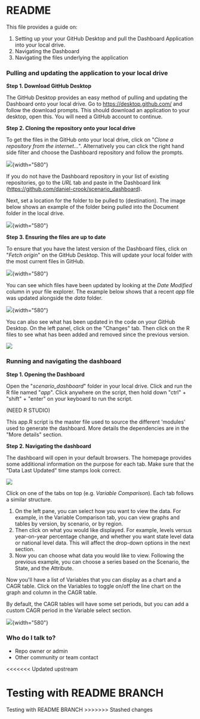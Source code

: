 # README

This file provides a guide on:

1.  Setting up your your GitHub Desktop and pull the Dashboard Application into your local drive.
2.  Navigating the Dashboard
3.  Navigating the files underlying the application

### Pulling and updating the application to your local drive

**Step 1. Download GitHub Desktop**

The GitHub Desktop provides an easy method of pulling and updating the Dashboard onto your local drive. Go to <https://desktop.github.com/> and follow the download prompts. This should download an application to your desktop, open this. You will need a GitHub account to continue.

**Step 2. Cloning the repository onto your local drive**

To get the files in the GitHub onto your local drive, click on "*Clone a repository from the internet...*". Alternatively you can click the right hand side filter and choose the Dashboard repository and follow the prompts.

![](C:/Users/gwang/OneDrive%20-%20Oxford%20Economics/Pictures/Clone%20repo.PNG){width="580"}

If you do not have the Dashboard repository in your list of existing repositories, go to the *URL* tab and paste in the Dashboard link (<https://github.com/daniel-crook/scenario_dashboard>).

Next, set a location for the folder to be pulled to (destination). The image below shows an example of the folder being pulled into the Document folder in the local drive.

![](C:/Users/gwang/OneDrive%20-%20Oxford%20Economics/Pictures/Choosing%20repo%20location.PNG){width="580"}

**Step 3. Ensuring the files are up to date**

To ensure that you have the latest version of the Dashboard files, click on "*Fetch origin*" on the GitHub Desktop. This will update your local folder with the most current files in GitHub.

![](C:/Users/gwang/OneDrive%20-%20Oxford%20Economics/Pictures/Fetch%20origin.PNG){width="580"}

You can see which files have been updated by looking at the *Date Modified* column in your file explorer. The example below shows that a recent *app* file was updated alongside the *data* folder.

![](C:/Users/gwang/OneDrive%20-%20Oxford%20Economics/Pictures/File%20explorer%20timestamp.PNG){width="580"}

You can also see what has been updated in the code on your GitHub Desktop. On the left panel, click on the "Changes" tab. Then click on the R files to see what has been added and removed since the previous version.

![](C:/Users/gwang/OneDrive%20-%20Oxford%20Economics/Pictures/Highlighted%20codes.PNG)

### Running and navigating the dashboard

**Step 1. Opening the Dashboard**

Open the "*scenario_dashboard*" folder in your local drive. Click and run the R file named "*app*". Click anywhere on the script, then hold down "ctrl" + "shift" + "enter" on your keyboard to run the script.

(NEED R STUDIO)

This app.R script is the master file used to source the different 'modules' used to generate the dashboard. More details the dependencies are in the "More details" section.

**Step 2. Navigating the dashboard**

The dashboard will open in your default browsers. The homepage provides some additional information on the purpose for each tab. Make sure that the "Data Last Updated" time stamps look correct.

![](C:/Users/gwang/AppData/Local/RStudio/tmp/paste-83180D86.png)

Click on one of the tabs on top (e.g. *Variable Comparison*). Each tab follows a similar structure.

1.  On the left pane, you can select how you want to view the data. For example, in the Variable Comparison tab, you can view graphs and tables by version, by scenario, or by region.
2.  Then click on what you would like displayed. For example, levels versus year-on-year percentage change, and whether you want state level data or national level data. This will affect the drop-down options in the next section.
3.  Now you can choose what data you would like to view. Following the previous example, you can choose a series based on the Scenario, the State, and the Attribute.

Now you'll have a list of Variables that you can display as a chart and a CAGR table. Click on the Variables to toggle on/off the line chart on the graph and column in the CAGR table.

By default, the CAGR tables will have some set periods, but you can add a custom CAGR period in the Variable select section.

![](C:/Users/gwang/OneDrive%20-%20Oxford%20Economics/Pictures/Annotated%20comparion%20page.PNG){width="580"}

### Who do I talk to?

-   Repo owner or admin
-   Other community or team contact

\<\<\<\<\<\<\< Updated upstream

# Testing with README BRANCH

Testing with README BRANCH \>\>\>\>\>\>\> Stashed changes



